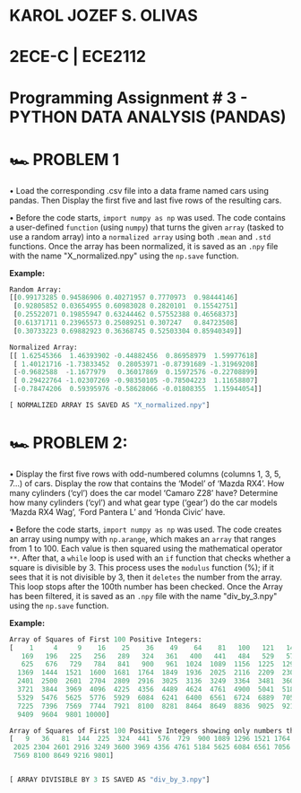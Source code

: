 # KAROL JOZEF S. OLIVAS

# 2ECE-C | ECE2112

# Programming Assignment # 3 - PYTHON DATA ANALYSIS (PANDAS)


# 🏎️ PROBLEM 1

• Load the corresponding .csv file into a data frame named cars using pandas. Then Display the first five and last five rows of the resulting cars.

• Before the code starts, ```import numpy as np``` was used. The code contains a user-defined ```function``` (using ```numpy```) that turns the given ```array``` (tasked to use a random array) into a ```normalized array``` using both ```.mean``` and ```.std``` functions. Once the array has been normalized, it is saved as an ```.npy``` file with the name "X_normalized.npy" using the ```np.save``` function.

**Example:**

```python 
Random Array:
[[0.99173285 0.94586906 0.40271957 0.7770973  0.98444146]
 [0.92805852 0.03654955 0.60983028 0.2820101  0.15542751]
 [0.25522071 0.19855947 0.63244462 0.57552388 0.46568373]
 [0.61371711 0.23965573 0.25089251 0.307247   0.84723508]
 [0.30733223 0.69882923 0.36368745 0.52503304 0.85940349]]

Normalized Array:
[[ 1.62545366  1.46393902 -0.44882456  0.86958979  1.59977618]
 [ 1.40121716 -1.73833452  0.28053971 -0.87391689 -1.31969208]
 [-0.9682588  -1.1677979   0.36017869  0.15972576 -0.22708899]
 [ 0.29422764 -1.02307269 -0.98350105 -0.78504223  1.11658807]
 [-0.78474206  0.59395976 -0.58628066 -0.01808355  1.15944054]]

[ NORMALIZED ARRAY IS SAVED AS "X_normalized.npy"]
```


# 🏎️ PROBLEM 2:

• Display the first five rows with odd-numbered columns (columns 1, 3, 5, 7...) of cars. Display the row that contains the ‘Model’ of ‘Mazda RX4’. How many cylinders (‘cyl’) does the car model ‘Camaro Z28’ have? Determine how many cylinders (‘cyl’) and what gear type (‘gear’) do the car models ‘Mazda RX4 Wag’, ‘Ford Pantera L’ and ‘Honda Civic’ have.

• Before the code starts, ```import numpy as np``` was used. The code creates an array using numpy with ```np.arange```, which makes an ```array``` that ranges from 1 to 100. Each value is then squared using the mathematical operator ```**```. After that, a ```while``` loop is used with an ```if``` function that checks whether a square is divisible by 3. This process uses the ```modulus``` function (%); if it sees that it is not divisible by 3, then it ```deletes``` the number from the array. This loop stops after the 100th number has been checked. Once the Array has been filtered, it is saved as an ```.npy``` file with the name "div_by_3.npy" using the ```np.save``` function.

**Example:**

```python 
Array of Squares of First 100 Positive Integers:
[    1     4     9    16    25    36    49    64    81   100   121   144
   169   196   225   256   289   324   361   400   441   484   529   576
   625   676   729   784   841   900   961  1024  1089  1156  1225  1296
  1369  1444  1521  1600  1681  1764  1849  1936  2025  2116  2209  2304
  2401  2500  2601  2704  2809  2916  3025  3136  3249  3364  3481  3600
  3721  3844  3969  4096  4225  4356  4489  4624  4761  4900  5041  5184
  5329  5476  5625  5776  5929  6084  6241  6400  6561  6724  6889  7056
  7225  7396  7569  7744  7921  8100  8281  8464  8649  8836  9025  9216
  9409  9604  9801 10000]

Array of Squares of First 100 Positive Integers showing only numbers that are Divisible by 3:
[   9   36   81  144  225  324  441  576  729  900 1089 1296 1521 1764
 2025 2304 2601 2916 3249 3600 3969 4356 4761 5184 5625 6084 6561 7056
 7569 8100 8649 9216 9801]


[ ARRAY DIVISIBLE BY 3 IS SAVED AS "div_by_3.npy"]
```
